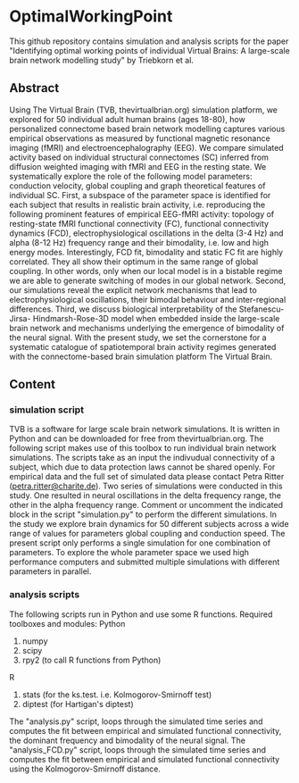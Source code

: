 # OptimalWorkingPoint
This github repository contains simulation and analysis scripts for the paper 
"Identifying optimal working points of individual Virtual Brains: A large-scale brain
network modelling study" by Triebkorn et al. 


## Abstract 
Using The Virtual Brain (TVB, thevirtualbrian.org) simulation platform, we explored for 50 individual adult human
brains (ages 18-80), how personalized connectome based brain network modelling captures various empirical
observations as measured by functional magnetic resonance imaging (fMRI) and electroencephalography (EEG). We
compare simulated activity based on individual structural connectomes (SC) inferred from diffusion weighted imaging
with fMRI and EEG in the resting state. We systematically explore the role of the following model parameters:
conduction velocity, global coupling and graph theoretical features of individual SC. First, a subspace of the parameter
space is identified for each subject that results in realistic brain activity, i.e. reproducing the following prominent
features of empirical EEG-fMRI activity: topology of resting-state fMRI functional connectivity (FC), functional
connectivity dynamics (FCD), electrophysiological oscillations in the delta (3-4 Hz) and alpha (8-12 Hz) frequency
range and their bimodality, i.e. low and high energy modes. Interestingly, FCD fit, bimodality and static FC fit are
highly correlated. They all show their optimum in the same range of global coupling. In other words, only when our
local model is in a bistable regime we are able to generate switching of modes in our global network. Second, our
simulations reveal the explicit network mechanisms that lead to electrophysiological oscillations, their bimodal
behaviour and inter-regional differences. Third, we discuss biological interpretability of the Stefanescu-Jirsa-
Hindmarsh-Rose-3D model when embedded inside the large-scale brain network and mechanisms underlying the
emergence of bimodality of the neural signal.
With the present study, we set the cornerstone for a systematic catalogue of spatiotemporal brain activity regimes
generated with the connectome-based brain simulation platform The Virtual Brain.

## Content
### simulation script
TVB is a software for large scale brain network simulations. 
It is written in Python and can be downloaded for free from thevirtualbrian.org.
The following script makes use of this toolbox to run individual brain network simulations. 
The scripts take as an input the indivudual connectivity of a subject, which due to data protection laws cannot be shared openly. For empirical data and the full set of simulated data please contact Petra Ritter (petra.ritter@charite.de).
Two series of simulations were conducted in this study. One resulted in neural oscillations in the delta frequency range, the other in the alpha frequency range.
Comment or uncomment the indicated block in the script "simulation.py" to perform the different simulations. 
In the study we explore brain dynamics for 50 different subjects across a wide range of values for parameters global coupling and conduction speed. The present script only performs a single simulation for one combination of parameters. To explore the whole parameter space we used high performance computers and submitted multiple simulations with different parameters in parallel. 

### analysis scripts
The following scripts run in Python and use some R functions. 
Required toolboxes and modules: 
Python
1. numpy
2. scipy
3. rpy2 (to call R functions from Python)

R
1. stats (for the ks.test. i.e. Kolmogorov-Smirnoff test)
2. diptest (for Hartigan's diptest)

The "analysis.py" script, loops through the simulated time series and computes the fit between empirical and simulated functional connectivity, the dominant frequency and bimodality of the neural signal.
The "analysis_FCD.py" script, loops through the simulated time series and computes the fit between empirical and simulated functional connectivity using the Kolmogorov-Smirnoff distance.

